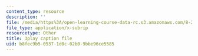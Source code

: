 ```yaml
---
content_type: resource
description: ''
file: /media/https%3A/open-learning-course-data-rc.s3.amazonaws.com/8-286-the-early-universe-fall-2013/b8fec9b505371d0c02b09bbe96ce5585_m00PjHTq6jU.srt
file_type: application/x-subrip
resourcetype: Other
title: 3play caption file
uid: b8fec9b5-0537-1d0c-02b0-9bbe96ce5585
---
```

